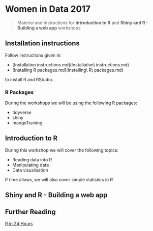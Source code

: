 
# Women in Data 2017

> Material and instructions for **Introduction to R** and **Shiny and R - Building a web app** workshops


## Installation instructions 
Follow instructions given in:
* [Installation instructions.md](Installation\ instructions.md)
* [Installing R packages.md](Installing\ R\ packages.md)

to install R and RStudio. 

### R Packages
During the workshops we will be using the following R packages:
* tidyverse
* shiny
* mangoTraining

## Introduction to R  

During this workshop we will cover the following topics:
* Reading data into R
* Manipulating data
* Data visualisation

If time allows, we will also cover simple statistics in R

## Shiny and R - Building a web app

## Further Reading

[R in 24 Hours](https://www.amazon.co.uk/24-Hours-Sams-Teach-Yourself/dp/0672338483)
